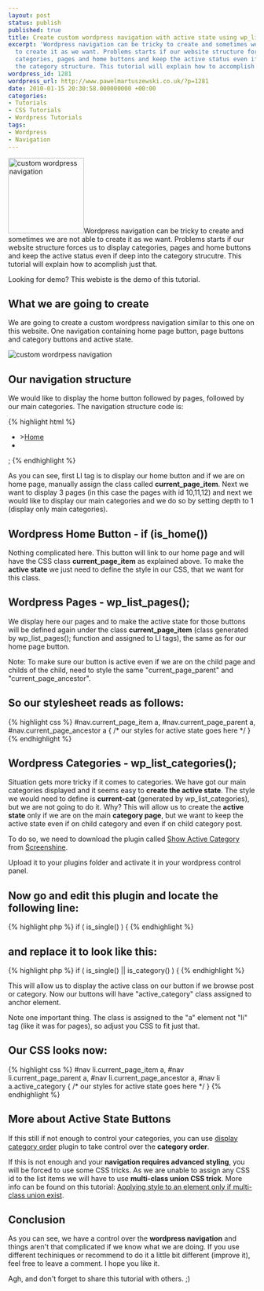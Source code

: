 ```yaml
---
layout: post
status: publish
published: true
title: Create custom wordpress navigation with active state using wp_list_pages(); and wp_list_categories();
excerpt: 'Wordpress navigation can be tricky to create and sometimes we are not able
  to create it as we want. Problems starts if our website structure forces us to display
  categories, pages and home buttons and keep the active status even if deep into
  the category structure. This tutorial will explain how to accomplish just that. '
wordpress_id: 1281
wordpress_url: http://www.pawelmartuszewski.co.uk/?p=1281
date: 2010-01-15 20:30:58.000000000 +00:00
categories:
- Tutorials
- CSS Tutorials
- Wordpress Tutorials
tags:
- Wordpress
- Navigation
---
```

<img class="fl_lft thumb m_b_20" width="154" height="154" title="custom wordpress navigation" alt="custom wordpress navigation" src="http://www.pawelmartuszewski.co.uk/tuts/custom_wp_nav/custom_wp_nav.png"/>Wordpress navigation can be tricky to create and sometimes we are not able to create it as we want. Problems starts if our website structure forces us to display categories, pages and home buttons and keep the active status even if deep into the category strucutre. This tutorial will explain how to acomplish just that. 

<p class="b">Looking for demo? This webiste is the demo of this tutorial.</p>

<h2>What we are going to create</h2>
<p>We are going to create a custom wordpress navigation similar to this one on this website. One navigation containing home page button, page buttons and category buttons and active state.</p>

<img src="/tuts/custom_wp_nav/1.png" alt="custom wordrpess navigation"/>

<h2>Our navigation structure</h2>
<p>We would like to display the home button followed by pages, followed by our main categories. The navigation structure code is:</p>
{% highlight html %}
<ul id="nav">
<li <?php if (is_home()){echo 'class="current_page_item"';}?>><a href="<?php bloginfo('url'); ?>">Home<a><li>
<?php wp_list_pages('title_li=&amp;include=10,11,12'); ?>
<?php wp_list_categories('orderby=order&amp;title_li=&amp;depth=1&amp;hide_empty=0'); ?>
</ul>;
{% endhighlight %}
<p>As you can see, first LI tag is to display our home button and if we are on home page, manually assign the class called <strong>current_page_item</strong>. Next we want to display 3 pages (in this case the pages with id 10,11,12) and next we would like to display our main categories and we do so by setting depth to 1 (display only main categories).</p>

<h2>Wordpress Home Button -  if (is_home())</h2>
<p>Nothing complicated here. This button will link to our home page and will have the CSS class <strong>current_page_item</strong> as explained above. To make the <strong>active state</strong> we just need to define the style in our CSS, that we want for this class.</p>

<h2>Wordpress Pages -  wp_list_pages();</h2>
<p>We display here our pages and to make the active state for those buttons will be defined again under the class <strong>current_page_item</strong> (class generated by wp_list_pages(); function and assigned to LI tags), the same as for our home page button.</p>
<p class="b">Note: To make sure our button is active even if we are on the child page and childs of the child, need to style the same "current_page_parent" and "current_page_ancestor". </p>

<h2>So our stylesheet reads as follows:</h2>
{% highlight css %}
#nav.current_page_item a,
#nav.current_page_parent a,
#nav.current_page_ancestor a {
    /* our styles for active state goes here */
}
{% endhighlight %}

<h2>Wordpress Categories -  wp_list_categories();</h2>
<p>Situation gets more tricky if it comes to categories. We have got our main categories displayed and it seems easy to <strong>create the active state</strong>. The style we would need to define is <strong>current-cat</strong> (generated by wp_list_categories), but we are not going to do it. Why? This will allow us to create the <strong>active state</strong> only if we are on the main <strong>category page</strong>, but we want to keep the active state even if on child category and even if on child category post. </p>
<p>To do so, we need to download the plugin called <a href="http://www.screenshine.net/blog/1474_wordpress-plugin-show-active-category" title="Show Active Category - Plugin" target="_blank">Show Active Category</a> from <a href="http://www.screenshine.net/blog/1474_wordpress-plugin-show-active-category" title="Screenshine - Blog" target="_blank">Screenshine</a>.</p>

<p>Upload it to your plugins folder and activate it in your wordpress control panel.</p>

<h2>Now go and edit this plugin and locate the following line:</h2>
{% highlight php %}
if ( is_single() ) {
{% endhighlight %}

<h2>and replace it to look like this:</h2>
{% highlight php %}
if ( is_single() || is_category() ) {
{% endhighlight %}
<p>This will allow us to display the active class on our button if we browse post or category. Now our buttons will have "active_category" class assigned to anchor element.</p>
<p class="b">Note one important thing. The class is assigned to the "a" element not "li" tag (like it was for pages), so adjust you CSS to fit just that.</p>

<h2>Our CSS looks now:</h2>
{% highlight css %}
#nav li.current_page_item a,
#nav li.current_page_parent a,
#nav li.current_page_ancestor a,
#nav li a.active_category {
    /* our styles for active state goes here */
}
{% endhighlight %}

<h2>More about Active State Buttons</h2>
<p>If this still if not enough to control your categories, you can use <a href="http://wordpress.org/extend/plugins/my-category-order/" title="My Category Order - Plugin" target="_blank">display category order</a> plugin to take control over the <strong>category order</strong>.</p>
<p>If this is not enough and your <strong>navigation requires advanced styling</strong>, you will be forced to use some CSS tricks. As we are unable to assign any CSS id to the list items we will have to use <strong>multi-class union CSS trick</strong>. More info can be found on this tutorial: <a href="http://www.pawelmartuszewski.co.uk/web_tutorials/appling-style-to-element-if-multi-class-union/" title="Read this Entry">Applying style to an element only if multi-class union exist</a>.</p>

<h2>Conclusion</h2>
<p>As you can see, we have a control over the <strong>wordpress navigation</strong> and things aren't that complicated if we know what we are doing. If you use different techiniques or recommend to do it a little bit different (improve it), feel free to leave a comment. I hope you like it.</p>
<p>Agh, and don't forget to share this tutorial with others. ;)</p>
